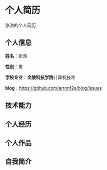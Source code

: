 个人简历
======================
张浩的个人简历

## 个人信息

**姓名**：张浩

**性别**：男

**学校专业**：**金陵科技学院**计算机技术

**blog**：https://github.com/arronf2e/blog/issues

## 技术能力

## 个人经历

## 个人作品

## 自我简介
